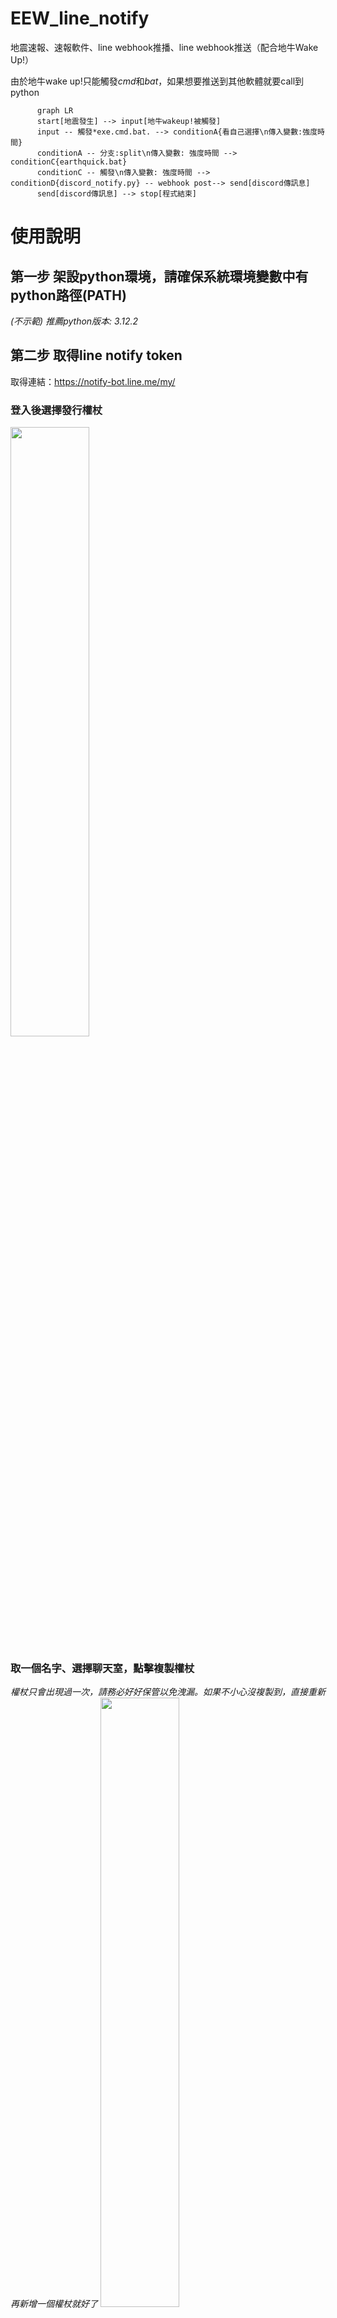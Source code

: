 # EEW_line_notify
地震速報、速報軟件、line webhook推播、line webhook推送（配合地牛Wake Up!）

由於地牛wake up!只能觸發*cmd*和*bat*，如果想要推送到其他軟體就要call到python

```mermaid
      graph LR
      start[地震發生] --> input[地牛wakeup!被觸發]
      input -- 觸發*exe.cmd.bat. --> conditionA{看自己選擇\n傳入變數:強度時間}
      conditionA -- 分支:split\n傳入變數: 強度時間 --> conditionC{earthquick.bat}
      conditionC -- 觸發\n傳入變數: 強度時間 --> conditionD{discord_notify.py} -- webhook post--> send[discord傳訊息]
      send[discord傳訊息] --> stop[程式結束]
```


# 使用說明
## 第一步 架設python環境，請確保系統環境變數中有python路徑(PATH)
*(不示範)*
*推薦python版本: 3.12.2*

## 第二步 取得line notify token
取得連結：https://notify-bot.line.me/my/
### 登入後選擇發行權杖
<img src="https://user-images.githubusercontent.com/24865458/208755580-4528b3be-7822-4c0c-a9ca-95b10f9ffeb9.png" width="50%">

### 取一個名字、選擇聊天室，點擊複製權杖
*權杖只會出現過一次，請務必好好保管以免洩漏。如果不小心沒複製到，直接重新再新增一個權杖就好了*
<img src="https://user-images.githubusercontent.com/24865458/208755758-9a057691-c583-4012-bf63-9d48c711451f.png" width="50%">

## 第三步 下載zip解壓縮在想要的路徑
<img src="https://github.com/brianoy/EEW_line_notify/assets/24865458/ae1b92bf-d1e7-4e40-a6d6-18b882c21690" width="50%">

## 第四步 在地牛wake up!中選擇剛剛下載的earthquick.bat路徑
<img src="https://user-images.githubusercontent.com/24865458/208751019-a2ca4838-1839-4e55-9cf6-a49853e98d78.png" width="50%">

## 第五步 在line_notify.py中填入剛剛在line notify 申請的權杖
```XXXXXXXXXXXXXXXXXXXXXXXXXXXXXXXXXXXXXXXXXXX```

<img src="https://github.com/brianoy/EEW_line_notify/assets/24865458/a5bec1a2-00e1-488b-acc9-da80296dbc98" width="50%">

## 第六步 按自己的需求調整訊息傳送內容
<img src="https://github.com/brianoy/EEW_line_notify/assets/24865458/f4f8639e-a8fc-47cf-be41-d501b1fdb5fc" width="50%">


## 第七步 按下地牛wake up!中的測試按鍵
*建議先在自己的聊天室測試，免得嚇到朋友了*

<img src="https://github.com/brianoy/EEW_line_notify/assets/24865458/82ff5033-dc27-421b-82d2-10eccf5817ef" width="50%">
<img src="https://github.com/brianoy/EEW_line_notify/assets/24865458/f2059549-df99-4374-9258-e33c011c92b1" width="50%">


# 常見QA
1) 可不可以將bat和py檔案分在不同地方

> 不行，目前bat是用相對路徑寫的，請將兩個檔案維持在同一個資料夾

